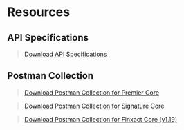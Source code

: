# Resources

## API Specifications

<!-- theme: info -->  
> [Download API Specifications](https://github.com/Fiserv/banking-hub/files/11222397/esf-service-swagger-release-11.0.0.2023.1.zip)

## Postman Collection

<!-- theme: info -->  
> [Download Postman Collection for Premier Core](https://github.com/Fiserv/banking-hub/files/12247349/Banking.Hub.-.Premier.-.Trial.Plan.Postman.Collection.zip)

<!-- theme: info -->  
> [Download Postman Collection for Signature Core](https://github.com/Fiserv/banking-hub/files/11710490/Banking.Hub.-.Signature.-.Trial.Plan.Postman.Collection.zip)

<!-- theme: info -->  
> [Download Postman Collection for Finxact Core (v1.19)](https://github.com/Fiserv/banking-hub/files/12260810/Banking.Hub.-.Finxact.1.19.-.Trial.Plan.Postman.Collection.zip)
 
  
